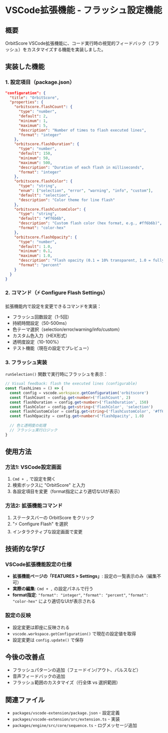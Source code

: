# VSCode拡張機能 - フラッシュ設定機能

## 概要

OrbitScore VSCode拡張機能に、コード実行時の視覚的フィードバック（フラッシュ）をカスタマイズする機能を実装しました。

## 実装した機能

### 1. 設定項目（package.json）

```json
"configuration": {
  "title": "OrbitScore",
  "properties": {
    "orbitscore.flashCount": {
      "type": "number",
      "default": 2,
      "minimum": 1,
      "maximum": 5,
      "description": "Number of times to flash executed lines",
      "format": "integer"
    },
    "orbitscore.flashDuration": {
      "type": "number", 
      "default": 150,
      "minimum": 50,
      "maximum": 500,
      "description": "Duration of each flash in milliseconds",
      "format": "integer"
    },
    "orbitscore.flashColor": {
      "type": "string",
      "enum": ["selection", "error", "warning", "info", "custom"],
      "default": "selection",
      "description": "Color theme for line flash"
    },
    "orbitscore.flashCustomColor": {
      "type": "string",
      "default": "#ff6b6b",
      "description": "Custom flash color (hex format, e.g., #ff6b6b)",
      "format": "color-hex"
    },
    "orbitscore.flashOpacity": {
      "type": "number",
      "default": 1.0,
      "minimum": 0.1,
      "maximum": 1.0,
      "description": "Flash opacity (0.1 = 10% transparent, 1.0 = fully opaque)",
      "format": "percent"
    }
  }
}
```

### 2. コマンド（⚡ Configure Flash Settings）

拡張機能内で設定を変更できるコマンドを実装：

- フラッシュ回数設定（1-5回）
- 持続時間設定（50-500ms）
- 色テーマ選択（selection/error/warning/info/custom）
- カスタム色入力（HEX形式）
- 透明度設定（10-100%）
- テスト機能（現在の設定でプレビュー）

### 3. フラッシュ実装

`runSelection()` 関数で実行時にフラッシュを表示：

```typescript
// Visual feedback: flash the executed lines (configurable)
const flashLines = () => {
  const config = vscode.workspace.getConfiguration('orbitscore')
  const flashCount = config.get<number>('flashCount', 2)
  const flashDuration = config.get<number>('flashDuration', 150)
  const flashColor = config.get<string>('flashColor', 'selection')
  const flashCustomColor = config.get<string>('flashCustomColor', '#ff6b6b')
  const flashOpacity = config.get<number>('flashOpacity', 1.0)
  
  // 色と透明度の処理
  // フラッシュ実行ロジック
}
```

## 使用方法

### 方法1: VSCode設定画面
1. `Cmd + ,` で設定を開く
2. 検索ボックスに "OrbitScore" と入力
3. 各設定項目を変更（format指定により適切なUIが表示）

### 方法2: 拡張機能コマンド
1. ステータスバーの OrbitScore をクリック
2. "⚡ Configure Flash" を選択
3. インタラクティブな設定画面で変更

## 技術的な学び

### VSCode拡張機能設定の仕様
- **拡張機能ページの「FEATURES > Settings」**: 設定の一覧表示のみ（編集不可）
- **実際の編集**: `Cmd + ,` の設定パネルで行う
- **format指定**: `"format": "integer"`, `"format": "percent"`, `"format": "color-hex"` により適切なUIが表示される

### 設定の反映
- 設定変更は即座に反映される
- `vscode.workspace.getConfiguration()` で現在の設定値を取得
- 設定変更は `config.update()` で保存

## 今後の改善点

- フラッシュパターンの追加（フェードイン/アウト、パルスなど）
- 音声フィードバックの追加
- フラッシュ範囲のカスタマイズ（行全体 vs 選択範囲）

## 関連ファイル

- `packages/vscode-extension/package.json` - 設定定義
- `packages/vscode-extension/src/extension.ts` - 実装
- `packages/engine/src/core/sequence.ts` - ログメッセージ追加